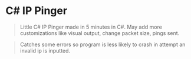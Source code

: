 # **C# IP Pinger**

> Little C# IP Pinger made in 5 minutes in C#. May add more customizations like visual output, change packet size, pings sent.

> Catches some errors so program is less likely to crash in attempt an invalid ip is inputted.

